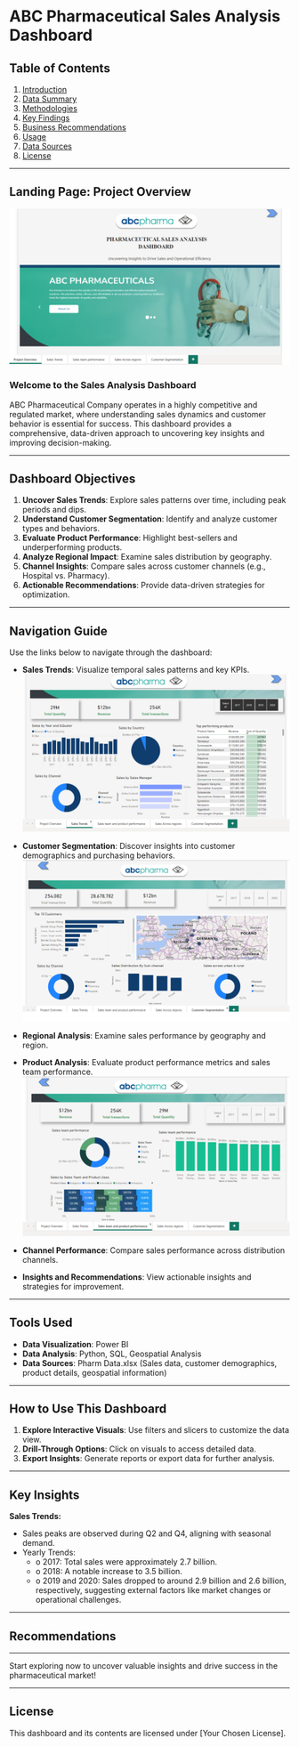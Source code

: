 # ABC Pharmaceutical Sales Analysis Dashboard

## Table of Contents

1. [Introduction](#landing-page-project-overview)
2. [Data Summary](#tools-used)
3. [Methodologies](#how-to-use-this-dashboard)
4. [Key Findings](#key-insights)
5. [Business Recommendations](#recommendations)
6. [Usage](#how-to-use-this-dashboard)
7. [Data Sources](#tools-used)
8. [License](#license)

---

## Landing Page: Project Overview
![Project Overview](https://github.com/calua-83/Abc-Sales-Dashboard/blob/main/ABC%20Pharm%20project%20overview.png?raw=true)

### Welcome to the Sales Analysis Dashboard

ABC Pharmaceutical Company operates in a highly competitive and regulated market, where understanding sales dynamics and customer behavior is essential for success. This dashboard provides a comprehensive, data-driven approach to uncovering key insights and improving decision-making.

---

## Dashboard Objectives

1. **Uncover Sales Trends**: Explore sales patterns over time, including peak periods and dips.
2. **Understand Customer Segmentation**: Identify and analyze customer types and behaviors.
3. **Evaluate Product Performance**: Highlight best-sellers and underperforming products.
4. **Analyze Regional Impact**: Examine sales distribution by geography.
5. **Channel Insights**: Compare sales across customer channels (e.g., Hospital vs. Pharmacy).
6. **Actionable Recommendations**: Provide data-driven strategies for optimization.

---

## Navigation Guide

Use the links below to navigate through the dashboard:

- **Sales Trends**: Visualize temporal sales patterns and key KPIs.
  ![Sales Trends](https://github.com/calua-83/Abc-Sales-Dashboard/blob/main/ABC_pharma_%20saletrends.png?raw=true)

- **Customer Segmentation**: Discover insights into customer demographics and purchasing behaviors.
  ![Customer Segmentation](https://github.com/calua-83/Abc-Sales-Dashboard/blob/main/Customer_segment.png?raw=true)

- **Regional Analysis**: Examine sales performance by geography and region.

- **Product Analysis**: Evaluate product performance metrics and sales team performance.
  ![Product Analysis](https://github.com/calua-83/Abc-Sales-Dashboard/blob/main/sales%20team%20and%20product%20performance.png?raw=true)

- **Channel Performance**: Compare sales performance across distribution channels.

- **Insights and Recommendations**: View actionable insights and strategies for improvement.

---

## Tools Used

- **Data Visualization**: Power BI
- **Data Analysis**: Python, SQL, Geospatial Analysis
- **Data Sources**: Pharm Data.xlsx (Sales data, customer demographics, product details, geospatial information)

---

## How to Use This Dashboard

1. **Explore Interactive Visuals**: Use filters and slicers to customize the data view.
2. **Drill-Through Options**: Click on visuals to access detailed data.
3. **Export Insights**: Generate reports or export data for further analysis.

---

## Key Insights
 **Sales Trends:**
- Sales peaks are observed during Q2 and Q4, aligning with seasonal demand.
- Yearly Trends:
  - o	2017: Total sales were approximately 2.7 billion.
  - o	2018: A notable increase to 3.5 billion.
  - o	2019 and 2020: Sales dropped to around 2.9 billion and 2.6 billion, respectively, suggesting external factors like market changes or operational challenges.

---

## Recommendations



---

Start exploring now to uncover valuable insights and drive success in the pharmaceutical market!

---

## License

This dashboard and its contents are licensed under [Your Chosen License].
